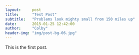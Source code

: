 ```yaml
---
layout:     post
title:      "Test Post"
subtitle:   "Problems look mighty small from 150 miles up"
date:       2015-01-25 12:42:00
author:     "Colby"
header-img: "img/post-bg-06.jpg"
---
```

This is the first post.
